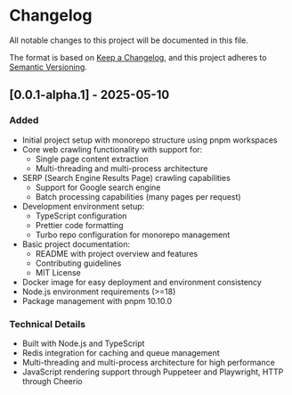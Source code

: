 # Changelog

All notable changes to this project will be documented in this file.

The format is based on [Keep a Changelog](https://keepachangelog.com/en/1.0.0/),
and this project adheres to [Semantic Versioning](https://semver.org/spec/v2.0.0.html).

## [0.0.1-alpha.1] - 2025-05-10

### Added

- Initial project setup with monorepo structure using pnpm workspaces
- Core web crawling functionality with support for:
    - Single page content extraction
    - Multi-threading and multi-process architecture
- SERP (Search Engine Results Page) crawling capabilities
    - Support for Google search engine
    - Batch processing capabilities (many pages per request)
- Development environment setup:
    - TypeScript configuration
    - Prettier code formatting
    - Turbo repo configuration for monorepo management
- Basic project documentation:
    - README with project overview and features
    - Contributing guidelines
    - MIT License
- Docker image for easy deployment and environment consistency
- Node.js environment requirements (>=18)
- Package management with pnpm 10.10.0

### Technical Details

- Built with Node.js and TypeScript
- Redis integration for caching and queue management
- Multi-threading and multi-process architecture for high performance
- JavaScript rendering support through Puppeteer and Playwright, HTTP through Cheerio
